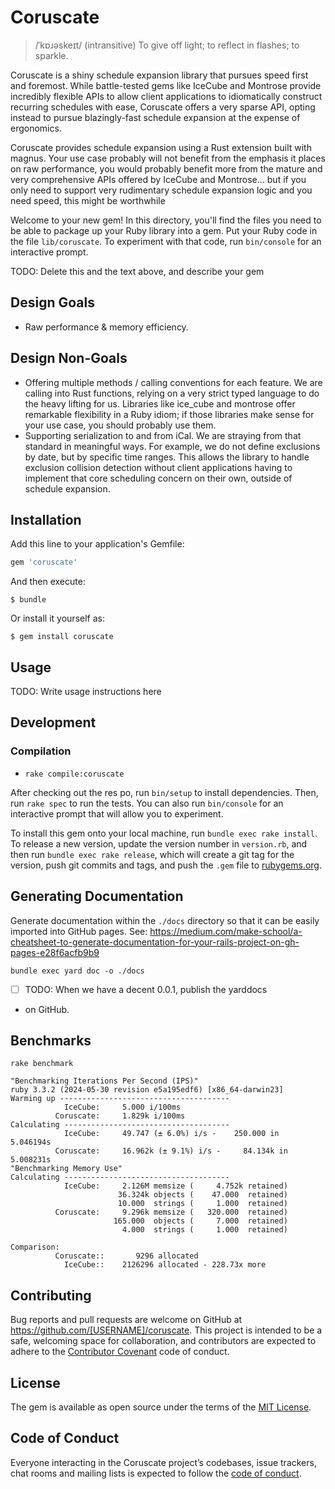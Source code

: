# Coruscate

> /ˈkɒɹəskeɪt/
> (intransitive) To give off light; to reflect in flashes; to sparkle.

Coruscate is a shiny schedule expansion library that pursues speed first and foremost.
While battle-tested gems like IceCube and Montrose provide incredibly flexible APIs
to allow client applications to idiomatically construct recurring schedules with ease,
Coruscate offers a very sparse API, opting instead to pursue blazingly-fast schedule
expansion at the expense of ergonomics.

Coruscate provides schedule expansion using a Rust extension built with magnus.
Your use case probably will not benefit from the emphasis it places on raw performance,
you would probably benefit more from the mature and very comprehensive APIs offered
by IceCube and Montrose... but if you only need to support very rudimentary schedule
expansion logic and you need speed, this might be worthwhile

Welcome to your new gem! In this directory, you'll find the files you need to be able to package up your Ruby library into a gem. Put your Ruby code in the file `lib/coruscate`. To experiment with that code, run `bin/console` for an interactive prompt.

TODO: Delete this and the text above, and describe your gem

## Design Goals

- Raw performance & memory efficiency.

## Design Non-Goals

- Offering multiple methods / calling conventions for each feature.
  We are calling into Rust functions, relying on a very strict
  typed language to do the heavy lifting for us. Libraries like 
  ice_cube and montrose offer remarkable flexibility in a Ruby idiom; 
  if those libraries make sense for your use case, you should probably
  use them.
- Supporting serialization to and from iCal. We are straying from that
  standard in meaningful ways. For example, we do not define exclusions by
  date, but by specific time ranges. This allows the library to handle 
  exclusion collision detection without client applications having to 
  implement that core scheduling concern on their own, outside of schedule
  expansion.

## Installation

Add this line to your application's Gemfile:

```ruby
gem 'coruscate'
```

And then execute:

    $ bundle

Or install it yourself as:

    $ gem install coruscate

## Usage

TODO: Write usage instructions here

## Development

### Compilation

- `rake compile:coruscate`

After checking out the res
po, run `bin/setup` to install dependencies. Then, run `rake spec` to run the tests. You can also run `bin/console` for an interactive prompt that will allow you to experiment.

To install this gem onto your local machine, run `bundle exec rake install`. To release a new version, update the version number in `version.rb`, and then run `bundle exec rake release`, which will create a git tag for the version, push git commits and tags, and push the `.gem` file to [rubygems.org](https://rubygems.org).

## Generating Documentation

Generate documentation within the `./docs` directory so that it can be
easily imported into GitHub pages. 
See: https://medium.com/make-school/a-cheatsheet-to-generate-documentation-for-your-rails-project-on-gh-pages-e28f6acfb9b9

```
bundle exec yard doc -o ./docs
```

- [ ] TODO: When we have a decent 0.0.1, publish the yarddocs
- on GitHub.

## Benchmarks

```
rake benchmark
```

```
"Benchmarking Iterations Per Second (IPS)"
ruby 3.3.2 (2024-05-30 revision e5a195edf6) [x86_64-darwin23]
Warming up --------------------------------------
            IceCube:     5.000 i/100ms
          Coruscate:     1.829k i/100ms
Calculating -------------------------------------
            IceCube:     49.747 (± 6.0%) i/s -    250.000 in   5.046194s
          Coruscate:     16.962k (± 9.1%) i/s -     84.134k in   5.008231s
"Benchmarking Memory Use"
Calculating -------------------------------------
            IceCube:     2.126M memsize (     4.752k retained)
                        36.324k objects (    47.000  retained)
                        10.000  strings (     1.000  retained)
          Coruscate:     9.296k memsize (   320.000  retained)
                       165.000  objects (     7.000  retained)
                         4.000  strings (     1.000  retained)

Comparison:
          Coruscate::       9296 allocated
            IceCube::    2126296 allocated - 228.73x more

```

## Contributing

Bug reports and pull requests are welcome on GitHub at https://github.com/[USERNAME]/coruscate. This project is intended to be a safe, welcoming space for collaboration, and contributors are expected to adhere to the [Contributor Covenant](http://contributor-covenant.org) code of conduct.

## License

The gem is available as open source under the terms of the [MIT License](https://opensource.org/licenses/MIT).

## Code of Conduct

Everyone interacting in the Coruscate project’s codebases, issue trackers, chat rooms and mailing lists is expected to follow the [code of conduct](https://github.com/[USERNAME]/coruscate/blob/master/CODE_OF_CONDUCT.md).
